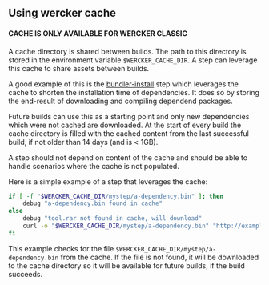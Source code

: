 ## Using wercker cache

#### CACHE IS ONLY AVAILABLE FOR WERCKER CLASSIC

A cache directory is shared between builds. The path to this directory is stored
in the environment variable `$WERCKER_CACHE_DIR`. A step can leverage this cache
to share assets between builds.

A good example of this is the
[bundler-install](https://app.wercker.com/#applications/51c829d13179be44780020be/tab/details)
step which leverages the cache to shorten the installation time of dependencies.
It does so by storing the end-result of downloading and compiling dependend packages.

Future builds can use this as a starting point and only new dependencies which
were not cached are downloaded. At the start of every build the cache directory
is filled with the cached content from the last successful build, if not older than 14 days (and is < 1GB).

A step should not depend on content of the cache and should be able to handle
scenarios where the cache is not populated.

Here is a simple example of a step that leverages the cache:

```bash
if [ -f "$WERCKER_CACHE_DIR/mystep/a-dependency.bin" ]; then
    debug "a-dependency.bin found in cache"
else
    debug "tool.rar not found in cache, will download"
    curl -o "$WERCKER_CACHE_DIR/mystep/a-dependency.bin" "http://example.com/a-dependency.bin"
fi
```

This example checks for the file `$WERCKER_CACHE_DIR/mystep/a-dependency.bin`
from the cache. If the file is not found, it will be downloaded to the cache
directory so it will be available for future builds, if the build succeeds.
